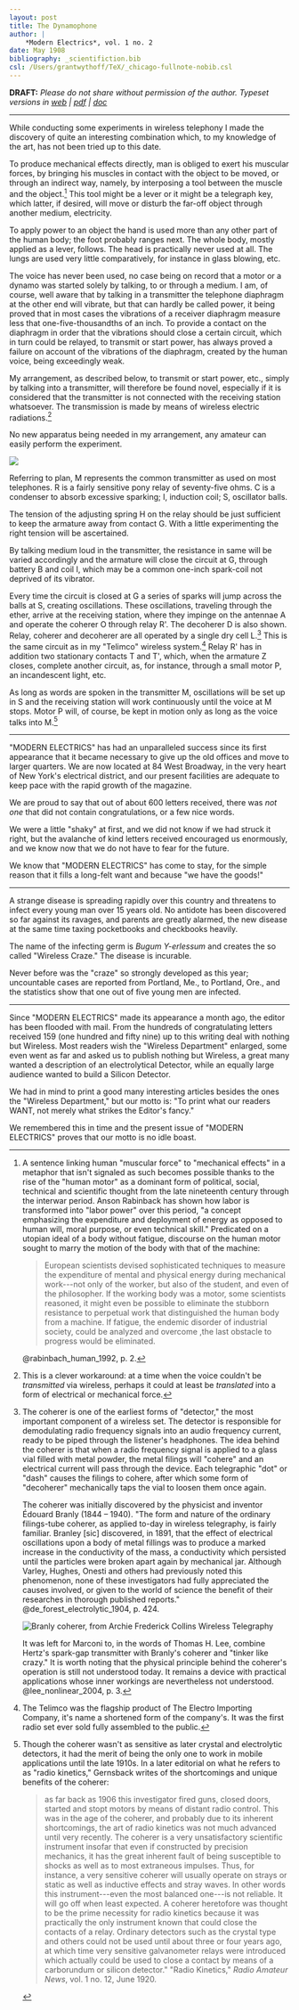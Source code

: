 ```yaml
---
layout: post
title: The Dynamophone
author: |
    *Modern Electrics*, vol. 1 no. 2
date: May 1908
bibliography: _scientifiction.bib
csl: /Users/grantwythoff/TeX/_chicago-fullnote-nobib.csl
---
```


**DRAFT:** *Please do not share without permission of the author. Typeset versions in  [web](http://gernsback.wythoff.net/190805_the_dynamophone.html) \| [pdf](https://github.com/gwijthoff/perversity_of_things/blob/gh-pages/typeset_drafts/190805_the_dynamophone.pdf?raw=true) \| [doc](https://github.com/gwijthoff/perversity_of_things/blob/gh-pages/typeset_drafts/190805_the_dynamophone.docx)*

* * * * * * * * * * * 

While conducting some experiments in wireless telephony I made the discovery of quite an interesting combination which, to my knowledge of the art, has not been tried up to this date.

To produce mechanical effects directly, man is obliged to exert his muscular forces, by bringing his muscles in contact with the object to be moved, or through an indirect way, namely, by interposing a tool between the muscle and the object.[^hum]  This tool might be a lever or it might be a telegraph key, which latter, if desired, will move or disturb the far-off object through another medium, electricity.

To apply power to an object the hand is used more than any other part of the human body; the foot probably ranges next.  The whole body, mostly applied as a lever, follows.  The head is practically never used at all.  The lungs are used very little comparatively, for instance in glass blowing, etc.

The voice has never been used, no case being on record that a motor or a dynamo was started solely by talking, to or through a medium.  I am, of course, well aware that by talking in a transmitter the telephone diaphragm at the other end will vibrate, but that can hardly be called power, it being proved that in most cases the vibrations of a receiver diaphragm measure less that one-five-thousandths of an inch.  To provide a contact on the diaphragm in order that the vibrations should close a certain circuit, which in turn could be relayed, to transmit or start power, has always proved a failure on account of the vibrations of the diaphragm, created by the human voice, being exceedingly weak.

My arrangement, as described below, to transmit or start power, etc., simply by talking into a transmitter, will therefore be found novel, especially if it is considered that the transmitter is not connected with the receiving station whatsoever.  The transmission is made by means of wireless electric radiations.[^wrk]

No new apparatus being needed in my arrangement, any amateur can easily perform the experiment.

![](images/dynamophone.png)

Referring to plan, M represents the common transmitter as used on most telephones.  R is a fairly sensitive pony relay of seventy-five ohms.  C is a condenser to absorb excessive sparking; I, induction coil; S, oscillator balls.

The tension of the adjusting spring H on the relay should be just sufficient to keep the armature away from contact G.  With a little experimenting the right tension will be ascertained.

By talking medium loud in the transmitter, the resistance in same will be varied accordingly and the armature will close the circuit at G, through battery B and coil I, which may be a common one-inch spark-coil not deprived of its vibrator.

Every time the circuit is closed at G a series of sparks will jump across the balls at S, creating oscillations.  These oscillations, traveling through the ether, arrive at the receiving station, where they impinge on the antennae A and operate the coherer O through relay R'.  The decoherer D is also shown.  Relay, coherer and decoherer are all operated by a single dry cell L.[^coh]  This is the same circuit as in my "Telimco" wireless system.[^tel]  Relay R' has in addition two stationary contacts T and T', which, when the armature Z closes, complete another circuit, as, for instance, through a small motor P, an incandescent light, etc.

As long as words are spoken in the transmitter M, oscillations will be set up in S and the receiving station will work continuously until the voice at M stops.  Motor P will, of course, be kept in motion only as long as the voice talks into M.[^coi]

* * * * * * * * * * * 

"MODERN ELECTRICS" has had an unparalleled success since its first appearance that it became necessary to give up the old offices and move to larger quarters.  We are now located at 84 West Broadway, in the very heart of New York's electrical district, and our present facilities are adequate to keep pace with the rapid growth of the magazine.

We are proud to say that out of about 600 letters received, there was *not one* that did not contain congratulations, or a few nice words.

We were a little "shaky" at first, and we did not know if we had struck it right, but the avalanche of kind letters received encouraged us enormously, and we know now that we do not have to fear for the future.

We know that "MODERN ELECTRICS" has come to stay, for the simple reason that it fills a long-felt want and because "we have the goods!"

* * * * * * * * * * * 

A strange disease is spreading rapidly over this country and threatens to infect every young man over 15 years old.  No antidote has been discovered so far against its ravages, and parents are greatly alarmed, the new disease at the same time taxing pocketbooks and checkbooks heavily.

The name of the infecting germ is *Bugum Y-erlessum* and creates the so called "Wireless Craze."  The disease is incurable.

Never before was the "craze" so strongly developed as this year; uncountable cases are reported from Portland, Me., to Portland, Ore., and the statistics show that one out of five young men are infected.

* * * * * * * * * * 

Since "MODERN ELECTRICS" made its appearance a month ago, the editor has been flooded with mail.  From the hundreds of congratulating letters received 159 (one hundred and fifty nine) up to this writing deal with nothing but Wireless.  Most readers wish the "Wireless Department" enlarged, some even went as far and asked us to publish nothing but Wireless, a great many wanted a description of an electrolytical Detector, while an equally large audience wanted to build a Silicon Detector.

We had in mind to print a good many interesting articles besides the ones the "Wireless Department," but our motto is: "To print what our readers WANT, not merely what strikes the Editor's fancy."

We remembered this in time and the present issue of "MODERN ELECTRICS" proves that our motto is no idle boast.

[^hum]:  A sentence linking human "muscular force" to "mechanical effects" in a metaphor that isn't signaled as such becomes possible thanks to the rise of the "human motor" as a dominant form of political, social, technical and scientific thought from the late nineteenth century through the interwar period.  Anson Rabinback has shown how labor is transformed into "labor power" over this period, "a concept emphasizing the expenditure and deployment of energy as opposed to human will, moral purpose, or even technical skill."  Predicated on a utopian ideal of a body without fatigue, discourse on the human motor sought to marry the motion of the body with that of the machine:

     > European scientists devised sophisticated techniques to measure the expenditure of mental and physical energy during mechanical work---not only of the worker, but also of the student, and even of the philosopher.  If the working body was a motor, some scientists reasoned, it might even be possible to eliminate the stubborn resistance to perpetual work that distinguished the human body from a machine.  If fatigue, the endemic disorder of industrial society, could be analyzed and overcome ,the last obstacle to progress would be eliminated.

     @rabinbach_human_1992, p. 2.

[^wrk]:  This is a clever workaround:  at a time when the voice couldn't be *transmitted* via wireless, perhaps it could at least be *translated* into a form of electrical or mechanical force.

[^coh]:  The coherer is one of the earliest forms of "detector," the most important component of a wireless set.  The detector is responsible for demodulating radio frequency signals into an audio frequency current, ready to be piped through the listener's headphones.  The idea behind the coherer is that when a radio frequency signal is applied to a glass vial filled with metal powder, the metal filings will "cohere" and an electrical current will pass through the device.  Each telegraphic "dot" or "dash" causes the filings to cohere, after which some form of "decoherer" mechanically taps the vial to loosen them once again.

    The coherer was initially discovered by the physicist and inventor Édouard Branly (1844 – 1940).  "The form and nature of the ordinary filings-tube coherer, as applied to-day in wireless telegraphy, is fairly familiar.  Branley [sic] discovered, in 1891, that the effect of electrical oscillations upon a body of metal fillings was to produce a marked increase in the conductivity of the mass, a conductivity which persisted until the particles were broken apart again by mechanical jar.  Although Varley, Hughes, Onesti and others had previously noted this phenomenon, none of these investigators had fully appreciated the causes involved, or given to the world of science the benefit of their researches in thorough published reports."  @de_forest_electrolytic_1904, p. 424.

    ![Branly coherer, from Archie Frederick Collins *Wireless Telegraphy*](images/branly_coherer.png) <!-- no figure -->

    It was left for Marconi to, in the words of Thomas H. Lee, combine Hertz's spark-gap transmitter with Branly's coherer and "tinker like crazy."  It is worth noting that the physical principle behind the coherer's operation is still not understood today.  It remains a device with practical applications whose inner workings are nevertheless not understood.  @lee_nonlinear_2004, p. 3.

[^coi]:  Though the coherer wasn't as sensitive as later crystal and electrolytic detectors, it had the merit of being the only one to work in mobile applications until the late 1910s.  In a later editorial on what he refers to as "radio kinetics," Gernsback writes of the shortcomings and unique benefits of the coherer:

    > as far back as 1906 this investigator fired guns, closed doors, started and stopt motors by means of distant radio control. This was in the age of the coherer, and probably due to its inherent shortcomings, the art of radio kinetics was not much advanced until very recently. The coherer is a very unsatisfactory scientific instrument insofar that even if constructed by precision mechanics, it has the great inherent fault of being susceptible to shocks as well as to most extraneous impulses. Thus, for instance, a very sensitive coherer will usually operate on strays or static as well as inductive effects and stray waves. In other words this instrument---even the most balanced one---is not reliable. It will go off when least expected. A coherer heretofore was thought to be the prime necessity for radio kinetics because it was practically the only instrument known that could close the contacts of a relay. Ordinary detectors such as the crystal type and others could not be used until about three or four years ago, at which time very sensitive galvanometer relays were introduced which actually could be used to close a contact by means of a carborundum or silicon detector." "Radio Kinetics," *Radio Amateur News*, vol. 1 no. 12, June 1920.

[^tel]:  The Telimco was the flagship product of The Electro Importing Company, it's name a shortened form of the company's.  It was the first radio set ever sold fully assembled to the public.

<!-- contains instructions in another G article on building a light-sensitive selenium cell alarm clock that goes off when morning sunlight hits it -->